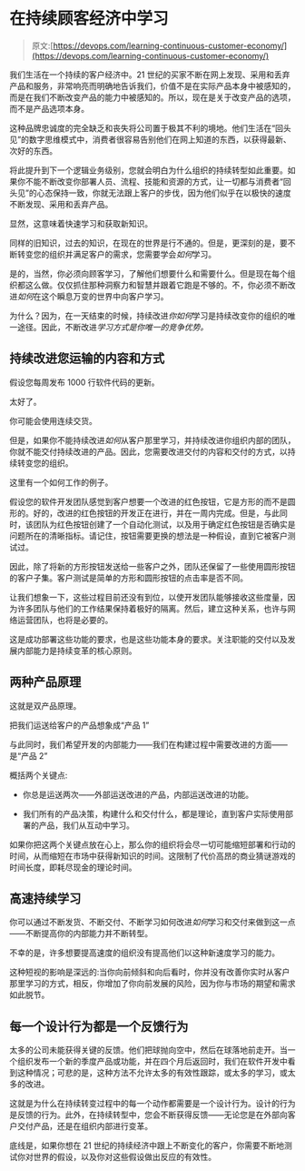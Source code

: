 # 在持续顾客经济中学习

> 原文:[https://devops.com/learning-continuous-customer-economy/](https://devops.com/learning-continuous-customer-economy/)

我们生活在一个持续的客户经济中。21 世纪的买家不断在网上发现、采用和丢弃产品和服务，非常响亮而明确地告诉我们，价值不是在实际产品本身中被感知的，而是在我们不断改变产品的能力中被感知的。所以，现在是关于改变产品的选项，而不是产品选项本身。

这种品牌忠诚度的完全缺乏和丧失将公司置于极其不利的境地。他们生活在“回头见”的数字思维模式中，消费者很容易告别他们在网上知道的东西，以获得最新、次好的东西。

将此提升到下一个逻辑业务级别，您就会明白为什么组织的持续转型如此重要。如果你不能不断改变你部署人员、流程、技能和资源的方式，让一切都与消费者“回头见”的心态保持一致，你就无法跟上客户的步伐，因为他们似乎在以极快的速度不断发现、采用和丢弃产品。

显然，这意味着快速学习和获取新知识。

同样的旧知识，过去的知识，在现在的世界是行不通的。但是，更深刻的是，要不断转变您的组织并满足客户的需求，您需要学会*如何*学习。

是的，当然，你必须向顾客学习，了解他们想要什么和需要什么。但是现在每个组织都这么做。仅仅抓住那种洞察力和智慧并跟着它跑是不够的。不，你必须不断改进*如何*在这个瞬息万变的世界中向客户学习。

为什么？因为，在一天结束的时候，持续改进*你如何*学习是持续改变你的组织的唯一途径。因此，不断改进*学习方式是你唯一的竞争优势。*

## 持续改进您运输的内容和方式

假设您每周发布 1000 行软件代码的更新。

太好了。

你可能会使用连续交货。

但是，如果你不能持续改进*如何*从客户那里学习，并持续改进你组织内部的团队，你就不能交付持续改进的产品。因此，您需要改进交付的内容和交付的方式，以持续转变您的组织。

这里有一个如何工作的例子。

假设您的软件开发团队感觉到客户想要一个改进的红色按钮，它是方形的而不是圆形的。好的，改进的红色按钮的开发正在进行，并在一周内完成。但是，与此同时，该团队为红色按钮创建了一个自动化测试，以及用于确定红色按钮是否确实是问题所在的清晰指标。请记住，按钮需要更换的想法是一种假设，直到它被客户测试过。

因此，除了将新的方形按钮发送给一些客户之外，团队还保留了一些使用圆形按钮的客户子集。客户测试是简单的方形和圆形按钮的点击率是否不同。

让我们想象一下，这些过程目前还没有到位，以使开发团队能够接收这些度量，因为许多团队与他们的工作结果保持着极好的隔离。然后，建立这种关系，也许与网络运营团队，也将是必要的。

这是成功部署这些功能的要求，也是这些功能本身的要求。关注职能的交付以及发展内部能力是持续变革的核心原则。

## 两种产品原理

这就是双产品原理。

把我们运送给客户的产品想象成“产品 1”

与此同时，我们希望开发的内部能力——我们在构建过程中需要改进的方面——是“产品 2”

概括两个关键点:

*   你总是运送两次——外部运送改进的产品，内部运送改进的功能。

*   我们所有的产品决策，构建什么和交付什么，都是理论，直到客户实际使用部署的产品，我们从互动中学习。

如果你把这两个关键点放在心上，那么你的组织将会尽一切可能缩短部署和行动的时间，从而缩短在市场中获得新知识的时间。这限制了代价高昂的商业猜谜游戏的时间长度，即耗尽现金的理论时间。

## 高速持续学习

你可以通过不断发货、不断交付、不断学习如何改进*如何*学习和交付来做到这一点——不断提高你的内部能力并不断转型。

不幸的是，许多想要提高速度的组织没有提高他们以这种新速度学习的能力。

这种短视的影响是深远的:当你向前倾斜和向后看时，你并没有改善你实时从客户那里学习的方式，相反，你增加了你向前发展的风险，因为你与市场的期望和需求如此脱节。

## 每一个设计行为都是一个反馈行为

太多的公司未能获得关键的反馈。他们把球抛向空中，然后在球落地前走开。当一个组织发布一个新的季度产品或功能，并在四个月后返回时，我们在软件开发中看到这种情况；可悲的是，这种方法不允许太多的有效性跟踪，或太多的学习，或太多的改进。

这就是为什么在持续转变过程中的每一个动作都需要是一个设计行为。设计的行为是反馈的行为。此外，在持续转型中，您会不断获得反馈——无论您是在外部向客户交付产品，还是在组织内部进行变革。

底线是，如果你想在 21 世纪的持续经济中跟上不断变化的客户，你需要不断地测试你对世界的假设，以及你对这些假设做出反应的有效性。